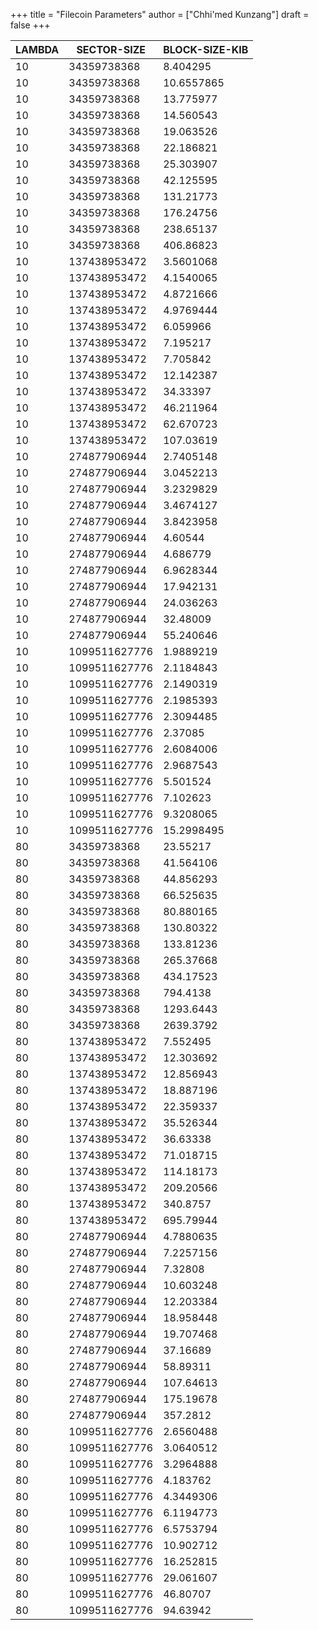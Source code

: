 +++
title = "Filecoin Parameters"
author = ["Chhi'med Kunzang"]
draft = false
+++

| LAMBDA | SECTOR-SIZE   | BLOCK-SIZE-KIB |
|--------|---------------|----------------|
| 10     | 34359738368   | 8.404295       |
| 10     | 34359738368   | 10.6557865     |
| 10     | 34359738368   | 13.775977      |
| 10     | 34359738368   | 14.560543      |
| 10     | 34359738368   | 19.063526      |
| 10     | 34359738368   | 22.186821      |
| 10     | 34359738368   | 25.303907      |
| 10     | 34359738368   | 42.125595      |
| 10     | 34359738368   | 131.21773      |
| 10     | 34359738368   | 176.24756      |
| 10     | 34359738368   | 238.65137      |
| 10     | 34359738368   | 406.86823      |
| 10     | 137438953472  | 3.5601068      |
| 10     | 137438953472  | 4.1540065      |
| 10     | 137438953472  | 4.8721666      |
| 10     | 137438953472  | 4.9769444      |
| 10     | 137438953472  | 6.059966       |
| 10     | 137438953472  | 7.195217       |
| 10     | 137438953472  | 7.705842       |
| 10     | 137438953472  | 12.142387      |
| 10     | 137438953472  | 34.33397       |
| 10     | 137438953472  | 46.211964      |
| 10     | 137438953472  | 62.670723      |
| 10     | 137438953472  | 107.03619      |
| 10     | 274877906944  | 2.7405148      |
| 10     | 274877906944  | 3.0452213      |
| 10     | 274877906944  | 3.2329829      |
| 10     | 274877906944  | 3.4674127      |
| 10     | 274877906944  | 3.8423958      |
| 10     | 274877906944  | 4.60544        |
| 10     | 274877906944  | 4.686779       |
| 10     | 274877906944  | 6.9628344      |
| 10     | 274877906944  | 17.942131      |
| 10     | 274877906944  | 24.036263      |
| 10     | 274877906944  | 32.48009       |
| 10     | 274877906944  | 55.240646      |
| 10     | 1099511627776 | 1.9889219      |
| 10     | 1099511627776 | 2.1184843      |
| 10     | 1099511627776 | 2.1490319      |
| 10     | 1099511627776 | 2.1985393      |
| 10     | 1099511627776 | 2.3094485      |
| 10     | 1099511627776 | 2.37085        |
| 10     | 1099511627776 | 2.6084006      |
| 10     | 1099511627776 | 2.9687543      |
| 10     | 1099511627776 | 5.501524       |
| 10     | 1099511627776 | 7.102623       |
| 10     | 1099511627776 | 9.3208065      |
| 10     | 1099511627776 | 15.2998495     |
| 80     | 34359738368   | 23.55217       |
| 80     | 34359738368   | 41.564106      |
| 80     | 34359738368   | 44.856293      |
| 80     | 34359738368   | 66.525635      |
| 80     | 34359738368   | 80.880165      |
| 80     | 34359738368   | 130.80322      |
| 80     | 34359738368   | 133.81236      |
| 80     | 34359738368   | 265.37668      |
| 80     | 34359738368   | 434.17523      |
| 80     | 34359738368   | 794.4138       |
| 80     | 34359738368   | 1293.6443      |
| 80     | 34359738368   | 2639.3792      |
| 80     | 137438953472  | 7.552495       |
| 80     | 137438953472  | 12.303692      |
| 80     | 137438953472  | 12.856943      |
| 80     | 137438953472  | 18.887196      |
| 80     | 137438953472  | 22.359337      |
| 80     | 137438953472  | 35.526344      |
| 80     | 137438953472  | 36.63338       |
| 80     | 137438953472  | 71.018715      |
| 80     | 137438953472  | 114.18173      |
| 80     | 137438953472  | 209.20566      |
| 80     | 137438953472  | 340.8757       |
| 80     | 137438953472  | 695.79944      |
| 80     | 274877906944  | 4.7880635      |
| 80     | 274877906944  | 7.2257156      |
| 80     | 274877906944  | 7.32808        |
| 80     | 274877906944  | 10.603248      |
| 80     | 274877906944  | 12.203384      |
| 80     | 274877906944  | 18.958448      |
| 80     | 274877906944  | 19.707468      |
| 80     | 274877906944  | 37.16689       |
| 80     | 274877906944  | 58.89311       |
| 80     | 274877906944  | 107.64613      |
| 80     | 274877906944  | 175.19678      |
| 80     | 274877906944  | 357.2812       |
| 80     | 1099511627776 | 2.6560488      |
| 80     | 1099511627776 | 3.0640512      |
| 80     | 1099511627776 | 3.2964888      |
| 80     | 1099511627776 | 4.183762       |
| 80     | 1099511627776 | 4.3449306      |
| 80     | 1099511627776 | 6.1194773      |
| 80     | 1099511627776 | 6.5753794      |
| 80     | 1099511627776 | 10.902712      |
| 80     | 1099511627776 | 16.252815      |
| 80     | 1099511627776 | 29.061607      |
| 80     | 1099511627776 | 46.80707       |
| 80     | 1099511627776 | 94.63942       |
